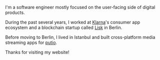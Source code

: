 I'm a software engineer mostly focused on the user-facing side of digital products.

During the past several years, I worked at [Klarna](https://klarna.com)'s consumer app ecosystem and a blockchain startup called [Lisk](https://lisk.io) in Berlin.

Before moving to Berlin, I lived in Istanbul and built cross-platform media streaming apps for [putio](https://put.io).

Thanks for visiting my website!
